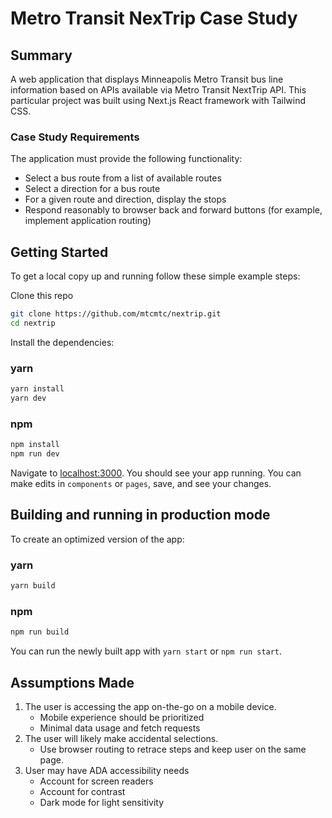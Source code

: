 # Metro Transit NexTrip Case Study


## Summary
A web application that displays Minneapolis Metro Transit bus line information based on APIs available via Metro Transit NextTrip API. This particular project was built using Next.js React framework with Tailwind CSS.

### Case Study Requirements
The application must provide the following functionality:
* Select a bus route from a list of available routes
* Select a direction for a bus route
* For a given route and direction, display the stops
* Respond reasonably to browser back and forward buttons (for example, implement application
routing)

## Getting Started
To get a local copy up and running follow these simple example steps:

Clone this repo
```bash
git clone https://github.com/mtcmtc/nextrip.git
cd nextrip
```

Install the dependencies:

### yarn
```bash
yarn install
yarn dev
```
### npm
```bash
npm install
npm run dev
```

Navigate to [localhost:3000](localhost:3000). You should see your app running. You can make edits in `components` or `pages`, save, and see your changes.


## Building and running in production mode

To create an optimized version of the app:

### yarn
```bash
yarn build
```

### npm
```bash
npm run build
```

You can run the newly built app with `yarn start` or `npm run start`.

## Assumptions Made
1. The user is accessing the app on-the-go on a mobile device.
	* Mobile experience should be prioritized
	* Minimal data usage and fetch requests
2. The user will likely make accidental selections.
	* Use browser routing to retrace steps and keep user on the same page.
3. User may have ADA accessibility needs
	* Account for screen readers
	* Account for contrast
	* Dark mode for light sensitivity

